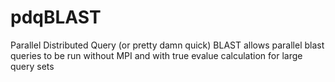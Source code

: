 pdqBLAST
========

Parallel Distributed Query (or pretty damn quick) BLAST allows parallel blast queries to be run without MPI and with true evalue calculation for large query sets

